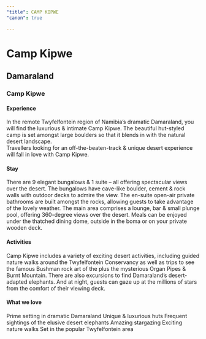 ```yaml
---
"title": CAMP KIPWE
"canon": true

---
```


# Camp Kipwe
## Damaraland
### Camp Kipwe

#### Experience
In the remote Twyfelfontein region of Namibia’s dramatic Damaraland, you will find the luxurious &amp; intimate Camp Kipwe.
The beautiful hut-styled camp is set amongst large boulders so that it blends in with the natural desert landscape.  
Travellers looking for an off-the-beaten-track &amp; unique desert experience will fall in love with Camp Kipwe.

#### Stay
There are 9 elegant bungalows &amp; 1 suite – all offering spectacular views over the desert.
The bungalows have cave-like boulder, cement &amp; rock walls with outdoor decks to admire the view.  The en-suite open-air private bathrooms are built amongst the rocks, allowing guests to take advantage of the lovely weather.
The main area comprises a lounge, bar &amp; small plunge pool, offering 360-degree views over the desert.  Meals can be enjoyed under the thatched dining dome, outside in the boma or on your private wooden deck.

#### Activities
Camp Kipwe includes a variety of exciting desert activities, including guided nature walks around the Twyfelfontein Conservancy as well as trips to see the famous Bushman rock art of the plus the mysterious Organ Pipes &amp; Burnt Mountain.
There are also excursions to find Damaraland’s desert-adapted elephants.  And at night, guests can gaze up at the millions of stars from the comfort of their viewing deck.


#### What we love
Prime setting in dramatic Damaraland
Unique &amp; luxurious huts 
Frequent sightings of the elusive desert elephants 
Amazing stargazing 
Exciting nature walks
Set in the popular Twyfelfontein area